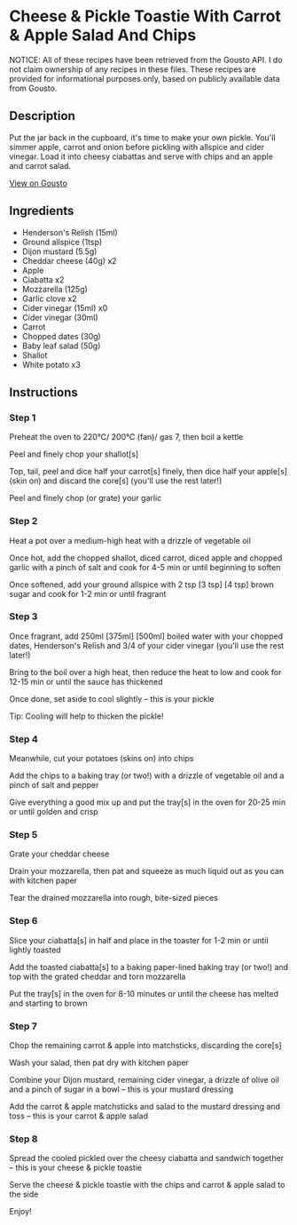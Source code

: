 # Cheese & Pickle Toastie With Carrot & Apple Salad And Chips

NOTICE: All of these recipes have been retrieved from the Gousto API. I do not claim ownership of any recipes in these files. These recipes are provided for informational purposes only, based on publicly available data from Gousto.

## Description

Put the jar back in the cupboard, it's time to make your own pickle. You'll simmer apple, carrot and onion before pickling with allspice and cider vinegar. Load it into cheesy ciabattas and serve with chips and an apple and carrot salad.

[View on Gousto](https://www.gousto.co.uk/recipes/cookbook/cheese-pickle-toasty-with-carrot-apple-salad-and-chips)

## Ingredients

- Henderson's Relish (15ml)
- Ground allspice (1tsp)
- Dijon mustard (5.5g)
- Cheddar cheese (40g) x2
- Apple
- Ciabatta x2
- Mozzarella (125g)
- Garlic clove x2
- Cider vinegar (15ml) x0
- Cider vinegar (30ml)
- Carrot
- Chopped dates (30g)
- Baby leaf salad (50g)
- Shallot
- White potato x3

## Instructions


### Step 1

Preheat the oven to 220°C/ 200°C (fan)/ gas 7, then boil a kettle

Peel and finely chop your shallot[s]

Top, tail, peel and dice half your carrot[s] finely, then dice half your apple[s] (skin on) and discard the core[s] (you'll use the rest later!)

Peel and finely chop (or grate) your garlic


### Step 2

Heat a pot over a medium-high heat with a drizzle of vegetable oil

Once hot, add the chopped shallot, diced carrot, diced apple and chopped garlic with a pinch of salt and cook for 4-5 min or until beginning to soften

Once softened, add your ground allspice with 2 tsp<span class="text-danger"> <span class="text-purple">[3 tsp] </span>[4 tsp] </span>brown sugar and cook for 1-2 min or until fragrant


### Step 3

Once fragrant, add 250ml <span class="text-purple">[375ml]</span> <span class="text-danger">[500ml]</span> boiled water with your chopped dates, Henderson's Relish and 3/4 of your cider vinegar (you'll use the rest later!)

Bring to the boil over a high heat, then reduce the heat to low and cook for 12-15 min or until the sauce has thickened

Once done, set aside to cool slightly – this is your pickle

Tip: Cooling will help to thicken the pickle!


### Step 4

Meanwhile, cut your potatoes (skins on) into chips

Add the chips to a baking tray (or two!) with a drizzle of vegetable oil and a pinch of salt and pepper

Give everything a good mix up and put the tray[s] in the oven for 20-25 min or until golden and crisp


### Step 5

Grate your cheddar cheese

Drain your mozzarella, then pat and squeeze as much liquid out as you can with kitchen paper

Tear the drained mozzarella into rough, bite-sized pieces


### Step 6

Slice your ciabatta[s] in half and place in the toaster for 1-2 min or until lightly toasted

Add the toasted ciabatta[s] to a baking paper-lined baking tray (or two!) and top with the grated cheddar and torn mozzarella

Put the tray[s] in the oven for 8-10 minutes or until the cheese has melted and starting to brown


### Step 7

Chop the remaining carrot & apple into matchsticks, discarding the core[s]

Wash your salad, then pat dry with kitchen paper

Combine your Dijon mustard, remaining cider vinegar, a drizzle of olive oil and a pinch of sugar in a bowl – this is your mustard dressing

Add the carrot & apple matchsticks and salad to the mustard dressing and toss – this is your carrot & apple salad

### Step 8

Spread the cooled pickled over the cheesy ciabatta and sandwich together – this is your cheese & pickle toastie

Serve the cheese & pickle toastie with the chips and carrot & apple salad to the side

Enjoy!

